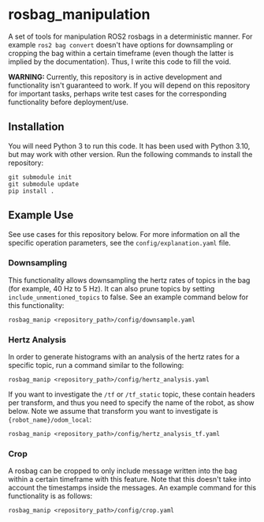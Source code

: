 # rosbag_manipulation

A set of tools for manipulation ROS2 rosbags in a deterministic manner. For example `ros2 bag convert` doesn't have options for downsampling or cropping the bag within a certain timeframe (even though the latter is implied by the documentation). Thus, I write this code to fill the void.

**WARNING:** Currently, this repository is in active development and functionality isn't guaranteed to work. If you will depend on this repository for important tasks, perhaps write test cases for the corresponding functionality before deployment/use.

## Installation

You will need Python 3 to run this code. It has been used with Python 3.10, but may work with other version. Run the following commands to install the repository:
```
git submodule init
git submodule update
pip install .
```

## Example Use

See use cases for this repository below. For more information on all the specific operation parameters, see the `config/explanation.yaml` file.

### Downsampling

This functionality allows downsampling the hertz rates of topics in the bag (for example, 40 Hz to 5 Hz). It can also prune topics by setting `include_unmentioned_topics` to false. See an example command below for this functionality:
```
rosbag_manip <repository_path>/config/downsample.yaml
```

### Hertz Analysis
In order to generate histograms with an analysis of the hertz rates for a specific topic, run a command similar to the following:
```
rosbag_manip <repository_path>/config/hertz_analysis.yaml
```

If you want to investigate the `/tf` or `/tf_static` topic, these contain headers per transform, and thus you need to specify the name of the robot, as show below. Note we assume that transform you want to investigate is `{robot_name}/odom_local`:
```
rosbag_manip <repository_path>/config/hertz_analysis_tf.yaml
```

### Crop
A rosbag can be cropped to only include message written into the bag within a certain timeframe with this feature. Note that this doesn't take into account the timestamps inside the messages. An example command for this functionality is as follows:
```
rosbag_manip <repository_path>/config/crop.yaml
```